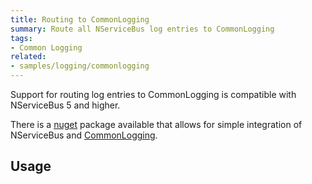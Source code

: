 ```yaml
---
title: Routing to CommonLogging
summary: Route all NServiceBus log entries to CommonLogging
tags: 
- Common Logging
related:
- samples/logging/commonlogging
---
```


Support for routing log entries to CommonLogging is compatible with NServiceBus 5 and higher.

There is a [nuget](https://www.nuget.org/packages/NServiceBus.CommonLogging/) package available that allows for simple integration of NServiceBus and [CommonLogging](http://netcommon.sourceforge.net/).


## Usage

<!-- import CommonLoggingInCode -->